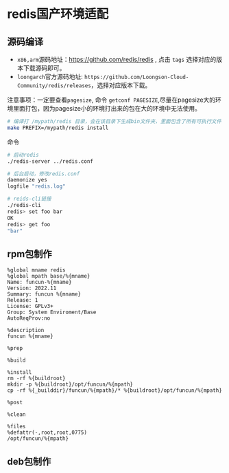 # redis国产环境适配

## 源码编译

* `x86,arm`源码地址：https://github.com/redis/redis , 点击 `tags` 选择对应的版本下载源码即可。
* `loongarch`官方源码地址: `https://github.com/Loongson-Cloud-Community/redis/releases`，选择对应版本下载。

注意事项：一定要查看`pagesize`, 命令 `getconf PAGESIZE`,尽量在pagesize大的环境里面打包，因为pagesize小的环境打出来的包在大的环境中无法使用。

```bash
# 编译打 /mypath/redis 目录，会在该目录下生成bin文件夹，里面包含了所有可执行文件
make PREFIX=/mypath/redis install
```

命令

```bash
# 启动redis
./redis-server ../redis.conf

# 后台启动，修改redis.conf
daemonize yes
logfile "redis.log"

# reids-cli链接
./redis-cli
redis> set foo bar
OK
redis> get foo
"bar"
```

## rpm包制作

```text
%global mname redis
%global mpath base/%{mname}
Name: funcun-%{mname}
Version: 2022.11
Summary: funcun %{mname}
Release: 1
License: GPLv3+
Group: System Enviroment/Base
AutoReqProv:no

%description
funcun %{mname}

%prep

%build

%install
rm -rf %{buildroot}
mkdir -p %{buildroot}/opt/funcun/%{mpath}
cp -rf %{_builddir}/funcun/%{mpath}/* %{buildroot}/opt/funcun/%{mpath}

%post

%clean

%files
%defattr(-,root,root,0775)
/opt/funcun/%{mpath}
```

## deb包制作